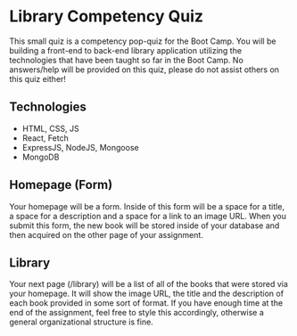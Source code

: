 # Library Competency Quiz

This small quiz is a competency pop-quiz for the Boot Camp. You will be building a front-end to back-end library application utilizing the technologies that have been taught so far in the Boot Camp. No answers/help will be provided on this quiz, please do not assist others on this quiz either!

## Technologies

- HTML, CSS, JS
- React, Fetch
- ExpressJS, NodeJS, Mongoose
- MongoDB

## Homepage (Form)

Your homepage will be a form. Inside of this form will be a space for a title, a space for a description and a space for a link to an image URL. When you submit this form, the new book will be stored inside of your database and then acquired on the other page of your assignment. 

## Library

Your next page (/library) will be a list of all of the books that were stored via your homepage. It will show the image URL, the title and the description of each book provided in some sort of format. If you have enough time at the end of the assignment, feel free to style this accordingly, otherwise a general organizational structure is fine. 

